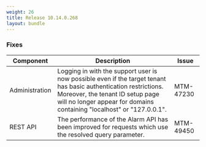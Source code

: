 ```yaml
---
weight: 26
title: Release 10.14.0.268
layout: bundle
---
```


<!--10.14.0.257 - 10.14.0.268-->

### Fixes

<div><table ><colgroup>
<col style="width: 15%;"><col style="width: 70%;"><col style="width: 15%;"></colgroup>
<thead><tr>
<th>
Component</th>
<th>
Description</th>
<th>
Issue</th>
</tr>
</thead><tbody>

<tr>
<td>Administration</td>
<td>Logging in with the support user is now possible even if the target tenant has basic authentication restrictions. Moreover, the tenant ID setup page will no longer appear for domains containing "localhost" or "127.0.0.1".</td>
<td>MTM-47230</td>
</tr>

<tr>
<td>REST API</td>
<td>The performance of the Alarm API has been improved for requests which use the resolved query parameter.</td>

<td>MTM-49450</td>
</tr>

</tbody></table></div>
